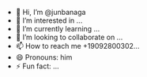 - 👋 Hi, I’m @junbanaga
- 👀 I’m interested in ...
- 🌱 I’m currently learning ...
- 💞️ I’m looking to collaborate on ...
- 📫 How to reach me +19092800302...
- 😄 Pronouns: him
- ⚡ Fun fact: ...

<!---
junbanaga/junbanaga is a ✨ special ✨ repository because its `README.md` (this file) appears on your GitHub profile.
You can click the Preview link to take a look at your changes.
--->
